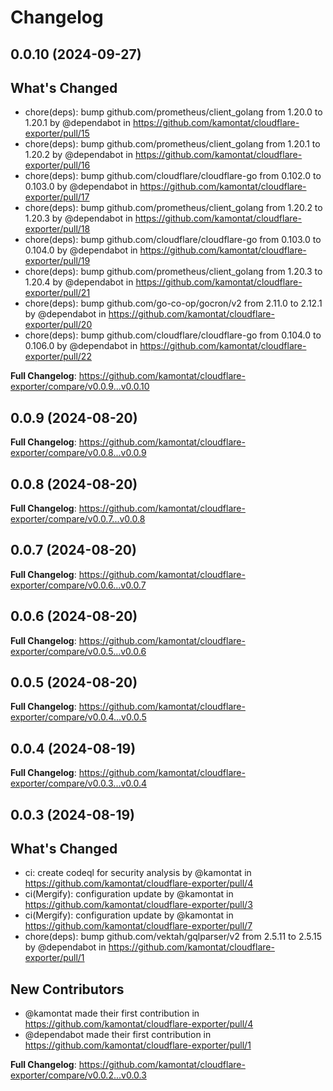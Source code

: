 # Changelog

## 0.0.10 (2024-09-27)

## What's Changed
* chore(deps): bump github.com/prometheus/client_golang from 1.20.0 to 1.20.1 by @dependabot in https://github.com/kamontat/cloudflare-exporter/pull/15
* chore(deps): bump github.com/prometheus/client_golang from 1.20.1 to 1.20.2 by @dependabot in https://github.com/kamontat/cloudflare-exporter/pull/16
* chore(deps): bump github.com/cloudflare/cloudflare-go from 0.102.0 to 0.103.0 by @dependabot in https://github.com/kamontat/cloudflare-exporter/pull/17
* chore(deps): bump github.com/prometheus/client_golang from 1.20.2 to 1.20.3 by @dependabot in https://github.com/kamontat/cloudflare-exporter/pull/18
* chore(deps): bump github.com/cloudflare/cloudflare-go from 0.103.0 to 0.104.0 by @dependabot in https://github.com/kamontat/cloudflare-exporter/pull/19
* chore(deps): bump github.com/prometheus/client_golang from 1.20.3 to 1.20.4 by @dependabot in https://github.com/kamontat/cloudflare-exporter/pull/21
* chore(deps): bump github.com/go-co-op/gocron/v2 from 2.11.0 to 2.12.1 by @dependabot in https://github.com/kamontat/cloudflare-exporter/pull/20
* chore(deps): bump github.com/cloudflare/cloudflare-go from 0.104.0 to 0.106.0 by @dependabot in https://github.com/kamontat/cloudflare-exporter/pull/22


**Full Changelog**: https://github.com/kamontat/cloudflare-exporter/compare/v0.0.9...v0.0.10

## 0.0.9 (2024-08-20)

**Full Changelog**: https://github.com/kamontat/cloudflare-exporter/compare/v0.0.8...v0.0.9

## 0.0.8 (2024-08-20)

**Full Changelog**: https://github.com/kamontat/cloudflare-exporter/compare/v0.0.7...v0.0.8

## 0.0.7 (2024-08-20)

**Full Changelog**: https://github.com/kamontat/cloudflare-exporter/compare/v0.0.6...v0.0.7

## 0.0.6 (2024-08-20)

**Full Changelog**: https://github.com/kamontat/cloudflare-exporter/compare/v0.0.5...v0.0.6

## 0.0.5 (2024-08-20)

**Full Changelog**: https://github.com/kamontat/cloudflare-exporter/compare/v0.0.4...v0.0.5

## 0.0.4 (2024-08-19)

**Full Changelog**: https://github.com/kamontat/cloudflare-exporter/compare/v0.0.3...v0.0.4

## 0.0.3 (2024-08-19)

## What's Changed
* ci: create codeql for security analysis by @kamontat in https://github.com/kamontat/cloudflare-exporter/pull/4
* ci(Mergify): configuration update by @kamontat in https://github.com/kamontat/cloudflare-exporter/pull/3
* ci(Mergify): configuration update by @kamontat in https://github.com/kamontat/cloudflare-exporter/pull/7
* chore(deps): bump github.com/vektah/gqlparser/v2 from 2.5.11 to 2.5.15 by @dependabot in https://github.com/kamontat/cloudflare-exporter/pull/1

## New Contributors
* @kamontat made their first contribution in https://github.com/kamontat/cloudflare-exporter/pull/4
* @dependabot made their first contribution in https://github.com/kamontat/cloudflare-exporter/pull/1

**Full Changelog**: https://github.com/kamontat/cloudflare-exporter/compare/v0.0.2...v0.0.3
